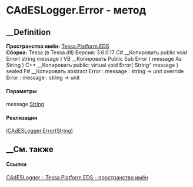 # CAdESLogger.Error - метод
##  __Definition
 **Пространство имён:** [Tessa.Platform.EDS](N_Tessa_Platform_EDS.htm)  
 **Сборка:** Tessa (в Tessa.dll) Версия: 3.6.0.17
C# __Копировать
     public void Error(
    	string message
    )
VB __Копировать
     Public Sub Error ( 
    	message As String
    )
C++ __Копировать
     public:
    virtual void Error(
    	String^ message
    ) sealed
F# __Копировать
     abstract Error : 
            message : string -> unit 
    override Error : 
            message : string -> unit 
#### Параметры
message [String](https://learn.microsoft.com/dotnet/api/system.string)
#### Реализации
[ICAdESLogger.Error(String)](M_Tessa_Platform_EDS_ICAdESLogger_Error.htm)  
##  __См. также
#### Ссылки
[CAdESLogger - ](T_Tessa_Platform_EDS_CAdESLogger.htm)
[Tessa.Platform.EDS - пространство имён](N_Tessa_Platform_EDS.htm)
